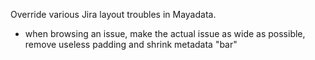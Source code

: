 Override various Jira layout troubles in Mayadata.

- when browsing an issue, make the actual issue as wide as possible, remove useless padding and shrink metadata "bar"
